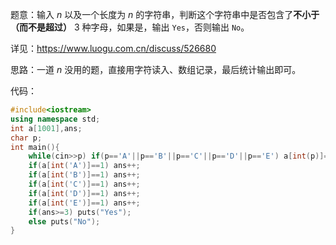 题意：输入 $n$ 以及一个长度为 $n$ 的字符串，判断这个字符串中是否包含了**不小于（而不是超过）** $3$ 种字母，如果是，输出 `Yes`，否则输出 `No`。

详见：<https://www.luogu.com.cn/discuss/526680>

思路：一道 $n$ 没用的题，直接用字符读入、数组记录，最后统计输出即可。

代码：

```cpp
#include<iostream>
using namespace std;
int a[1001],ans;
char p;
int main(){
    while(cin>>p) if(p=='A'||p=='B'||p=='C'||p=='D'||p=='E') a[int(p)]=1;
    if(a[int('A')]==1) ans++;
    if(a[int('B')]==1) ans++;
    if(a[int('C')]==1) ans++;
    if(a[int('D')]==1) ans++;
    if(a[int('E')]==1) ans++;
    if(ans>=3) puts("Yes");
    else puts("No");
}
```
